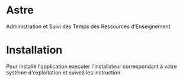 # Astre
Administration et Suivi des Temps des Ressources d’Enseignement
# Installation
Pour installé l'application executer l'installateur correspondant à votre système d'exploitation et suivez les instruction
